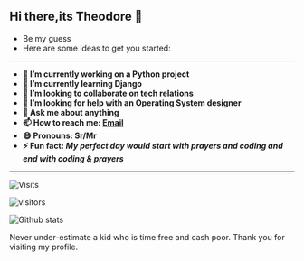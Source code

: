 ## <jumbotron> Hi there,its Theodore  👋 </jumbotron>
* Be my guess
* Here are some ideas to get you started:

<hr>
<b>

- 🔭 I’m currently working on a Python project
- 🌱 I’m currently learning Django
- 👯 I’m looking to collaborate on tech relations
- 🤔 I’m looking for help with an Operating System designer
- 💬 Ask me about anything
- 📫 How to reach me: [Email](mailto:ngulefacfolefac@gmail.com)
- 😄 Pronouns: Sr/Mr
- ⚡ Fun fact: <i> My perfect day would start with prayers and coding and end with coding & prayers </i>

</b>
<hr>

![Visits](https://komarev.com/ghpvc/?username=Ngulefac)


![visitors](https://visitor-badge.glitch.me/badge?page_id=Ngulefac)


![Github stats](https://github-readme-stats.vercel.app/api?username=Ngulefac&show_icons=true&count_private=true)


Never under-estimate a kid who is time free and cash poor.
Thank you for visiting my profile.


